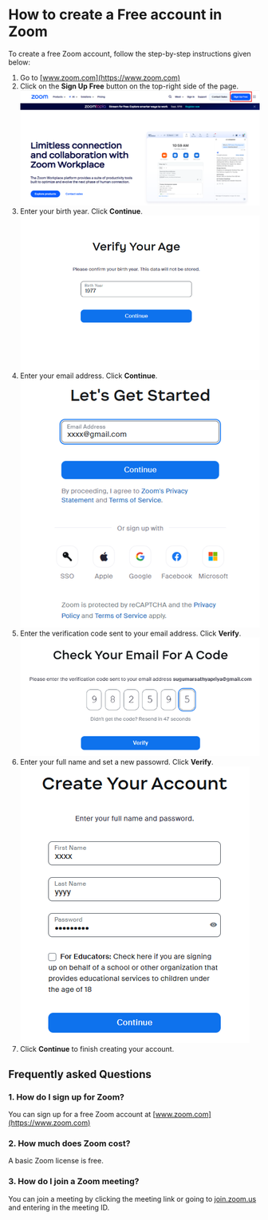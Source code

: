 # How to create a Free account in Zoom 

To create a free Zoom account, follow the step-by-step instructions given below: 

1. Go to  [www.zoom.com](https://www.zoom.com)
2. Click on the **Sign Up Free** button on the top-right side of the page.
   ![Signup button](images/2025-08-29-11-35-47.png)
3. Enter your birth year. Click **Continue**.  
   ![Signup button](images/2025-08-29-11-43-00.png)  
4. Enter your email address. Click **Continue**.
   ![Signup button](images/2025-08-29-11-45-32.png)  
5. Enter the verification code sent to your email address. Click **Verify**.  
   ![Signup button](images/2025-08-29-11-49-03.png)  
6. Enter your full name and set a new passowrd. Click **Verify**.  
![Signup button](images/2025-08-29-11-52-30.png)  
7. Click **Continue** to finish creating your account.

<h2><b>Frequently asked Questions</b></h2>

### 1. How do I sign up for Zoom?
You can sign up for a free Zoom account at [www.zoom.com](https://www.zoom.com)

### 2. How much does Zoom cost?
A basic Zoom license is free. 

### 3. How do I join a Zoom meeting?

You can join a meeting by clicking the meeting link or going to [join.zoom.us](https://join.zoom.us) and entering in the meeting ID.     










